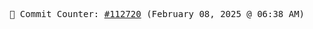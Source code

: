 <p align="center">
    <samp>
        📮 Commit Counter: <a href="https://github.com/Javascript-void0/Javascript-void0/commits/main">#112720</a> (February 08, 2025 @ 06:38 AM)
    </samp>
</p>